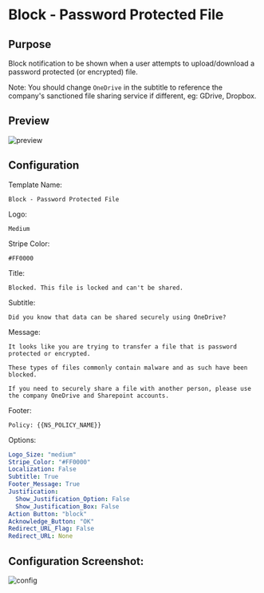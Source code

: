 # Block - Password Protected File
## Purpose
Block notification to be shown when a user attempts to upload/download a password protected (or encrypted) file.

Note: You should change `OneDrive` in the subtitle to reference the company's sanctioned file sharing service if different, eg: GDrive, Dropbox.

## Preview
![preview](https://i.imgur.com/3AMXfQC.png)

## Configuration
Template Name:
```
Block - Password Protected File
```

Logo:
```
Medium
```

Stripe Color:
```
#FF0000
```

Title:
```
Blocked. This file is locked and can't be shared.
```

Subtitle:
```
Did you know that data can be shared securely using OneDrive?
```

Message:
```
It looks like you are trying to transfer a file that is password protected or encrypted.

These types of files commonly contain malware and as such have been blocked.

If you need to securely share a file with another person, please use the company OneDrive and Sharepoint accounts.
```

Footer:
```
Policy: {{NS_POLICY_NAME}}
```

Options:
```yaml
Logo_Size: "medium"
Stripe_Color: "#FF0000"
Localization: False
Subtitle: True
Footer_Message: True
Justification:
  Show_Justification_Option: False
  Show_Justification_Box: False
Action Button: "block"
Acknowledge_Button: "OK"
Redirect_URL_Flag: False
Redirect_URL: None
```

## Configuration Screenshot:
![config](https://i.imgur.com/zqoalHj.png)

